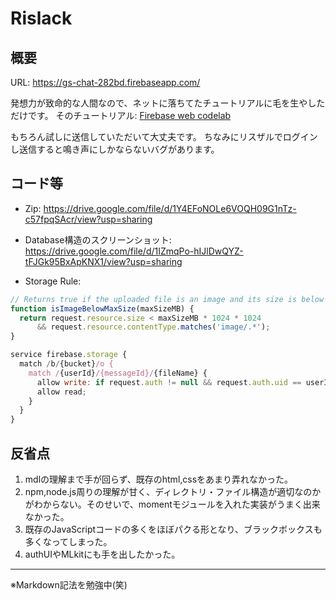 # Rislack
## 概要
URL: https://gs-chat-282bd.firebaseapp.com/

発想力が致命的な人間なので、ネットに落ちてたチュートリアルに毛を生やしただけです。
そのチュートリアル: [Firebase web codelab](https://codelabs.developers.google.com/codelabs/firebase-web/#0)

もちろん試しに送信していただいて大丈夫です。
ちなみにリスザルでログインし送信すると鳴き声にしかならないバグがあります。

## コード等

- Zip: https://drive.google.com/file/d/1Y4EFoNOLe6VOQH09G1nTz-c57fpqSAcr/view?usp=sharing

- Database構造のスクリーンショット: https://drive.google.com/file/d/1IZmqPo-hIJlDwQYZ-tFJGk95BxApKNX1/view?usp=sharing

- Storage Rule:

```JavaScript
// Returns true if the uploaded file is an image and its size is below the given number of MB.
function isImageBelowMaxSize(maxSizeMB) {
  return request.resource.size < maxSizeMB * 1024 * 1024
      && request.resource.contentType.matches('image/.*');
}

service firebase.storage {
  match /b/{bucket}/o {
    match /{userId}/{messageId}/{fileName} {
      allow write: if request.auth != null && request.auth.uid == userId && isImageBelowMaxSize(5);
      allow read;
    }
  }
}
```

## 反省点
1. mdlの理解まで手が回らず、既存のhtml,cssをあまり弄れなかった。
1. npm,node.js周りの理解が甘く、ディレクトリ・ファイル構造が適切なのかがわからない。そのせいで、momentモジュールを入れた実装がうまく出来なかった。
1. 既存のJavaScriptコードの多くをほぼパクる形となり、ブラックボックスも多くなってしまった。
1. authUIやMLkitにも手を出したかった。


***  

※Markdown記法を勉強中(笑)
